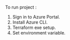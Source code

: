 To run project :
1. Sign in to Azure Portal.
2. Install Azure CLI.
3. Terraform exe setup.
4. Set environment variable.
